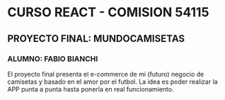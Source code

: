 # CURSO REACT - COMISION 54115
## PROYECTO FINAL: MUNDOCAMISETAS
### ALUMNO: FABIO BIANCHI

El proyecto final presenta el e-commerce de mi (futuro) negocio de camisetas y basado en el amor por el futbol.
La idea es poder realizar la APP punta a punta hasta ponerla en real funcionamiento.
